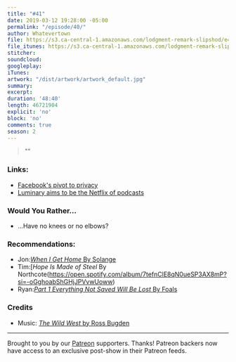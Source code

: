 ```yaml
---
title: "#41"
date: 2019-03-12 19:28:00 -05:00
permalink: "/episode/40/"
author: Whatevertown
file: https://s3.ca-central-1.amazonaws.com/lodgment-remark-slipshod/e41.mp3
file_itunes: https://s3.ca-central-1.amazonaws.com/lodgment-remark-slipshod/e41.m4a
stitcher: 
soundcloud: 
googleplay: 
iTunes: 
artwork: "/dist/artwork/artwork_default.jpg"
summary: 
excerpt: 
duration: '48:40'
length: 46721904
explicit: 'no'
block: 'no'
comments: true
season: 2
---
```


> ""

### Links:
- [Facebook's pivot to privacy](https://www.theverge.com/interface/2019/3/6/18253922/facebook-privacy-meaning-implications-mark-zuckerberg-pivot-analysis-interface-casey-newton)
- [Luminary aims to be the Netflix of podcasts](https://www.nytimes.com/2019/03/03/business/media/luminary-media-podcast-app.html)

### Would You Rather…
- …Have no knees or no elbows?

### Recommendations:
- Jon:[*When I Get Home* By Solange](https://open.spotify.com/album/4WF4HvVT7VjGnVjxjoCR6w?si=MMOFw5m6T36ftn7t97bNEQ)
- Tim:[*Hope Is Made of Steel* By Northcote(https://open.spotify.com/album/7tefnClE8qN0ueSP3AX8mP?si=-oGghoabShGHjJPVvwUoww)
- Ryan:[*Part 1 Everything Not Saved Will Be Lost* By Foals](https://open.spotify.com/album/7tefnClE8qN0ueSP3AX8mP?si=-oGghoabShGHjJPVvwUoww)

### Credits
- Music: [*The Wild West* by Ross Bugden](https://www.youtube.com/watch?v=VDPMAuv-3nk)

---

Brought to you by our [Patreon](https://www.patreon.com/whatevertown) supporters. Thanks! Patreon backers now have access to an exclusive post-show in their Patreon feeds.
